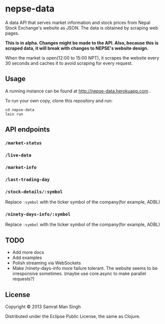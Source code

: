 # nepse-data

A data API that serves market information and stock prices from Nepal
Stock Exchange's website as JSON. The data is obtained by scraping web
pages.

**This is in alpha. Changes might be made to the API. Also, because
  this is scraped data, it will break with changes to NEPSE's website
  design.**

When the market is open(12:00 to 15:00 NPT), it scrapes the website
every 30 seconds and caches it to avoid scraping for every request.

## Usage

A running instance can be found at http://nepse-data.herokuapp.com .

To run your own copy, clone this repository and run:

    cd nepse-data
    lein run

## API endpoints

### `/market-status`
### `/live-data`
### `/market-info`
### `/last-trading-day`
### `/stock-details/:symbol`
Replace `:symbol` with the ticker symbol of the company(for example, ADBL)
### `/ninety-days-info/:symbol`
Replace `:symbol` with the ticker symbol of the company(for example, ADBL)

## TODO
- Add more docs
- Add examples
- Polish streaming via WebSockets
- Make /ninety-days-info more failure tolerant. The website seems to
  be irresponsive sometimes. (maybe use core.async to make parallel
  requests?)


## License

Copyright © 2013 Samrat Man Singh

Distributed under the Eclipse Public License, the same as Clojure.
